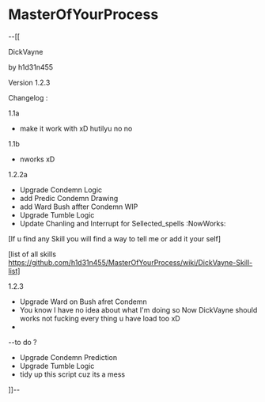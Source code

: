 # MasterOfYourProcess
--[[

DickVayne

by h1d31n455

Version 1.2.3 


Changelog :

1.1a
- make it work with xD hutilyu no no 

1.1b 
- nworks xD

1.2.2a
- Upgrade Condemn Logic
- add Predic Condemn Drawing
- add Ward Bush affter Condemn WIP 
- Upgrade Tumble Logic 
- Update Chanling and Interrupt for Sellected_spells :NowWorks:

[If u find any Skill you will find a way to tell me or add it your self]

[list of all skills https://github.com/h1d31n455/MasterOfYourProcess/wiki/DickVayne-Skill-list]

1.2.3 
- Upgrade Ward on Bush afret Condemn
- You know I have no idea about what I'm doing so Now DickVayne should works not fucking every thing u have load too xD 
- 

--to do ? 
- Upgrade Condemn Prediction
- Upgrade Tumble Logic
- tidy up this script cuz its a mess

]]--

